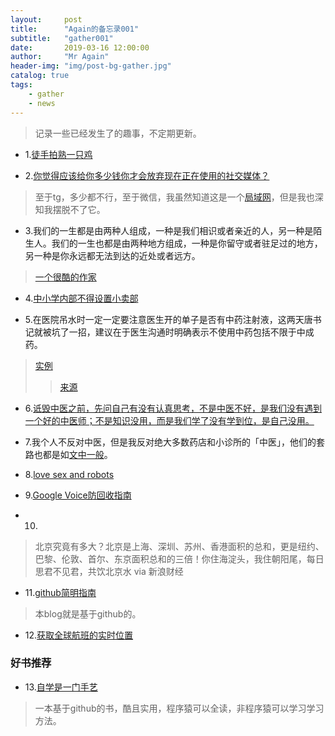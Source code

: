 ```yaml
---
layout:     post
title:      "Again的备忘录001"
subtitle:   "gather001"
date:       2019-03-16 12:00:00
author:     "Mr Again"
header-img: "img/post-bg-gather.jpg"
catalog: true
tags:
    - gather
    - news
---
```


>记录一些已经发生了的趣事，不定期更新。

* 1.[徒手拍熟一只鸡](https://mp.weixin.qq.com/s?__biz=MTg1MjI3MzY2MQ==&mid=2651707929&idx=1&sn=5a4bddb2394ab2f09891e3abb140b5a9&chksm=5da1fe8b6ad6779d4fe217486b171bf049acd398e958b661c77252beb643652e58de2aef2842&xtrack=1&scene=0&subscene=131&clicktime=1552290884&ascene=7&devicetype=android-25&version=2700033b&nettype=cmnet&abtest_cookie=BAABAAoACwASABMABQAjlx4AVpkeAMWZHgDRmR4A3JkeAAAA&lang=en&pass_ticket=PzRmI1HJYA2moeyJJRcYWJFnwPHLYAeHTzhTuVa3ACM6fuRz4N7sRlygwfC9PYgl&wx_header=1)

* 2.[你觉得应该给你多少钱你才会放弃现在正在使用的社交媒体？](http://m.qdaily.com/mobile/articles/61916.html?source=feed)
>至于tg，多少都不行，至于微信，我虽然知道这是一个[局域网](https://blog.yitianshijie.net/2015/11/16/wechat-de-facto-lan/)，但是我也深知我摆脱不了它。

* 3.我们的一生都是由两种人组成，一种是我们相识或者亲近的人，另一种是陌生人。我们的一生也都是由两种地方组成，一种是你留守或者驻足过的地方，另一种是你永远都无法到达的近处或者远方。
>[一个很酷的作家](https://mp.weixin.qq.com/s?__biz=MjM5NjYyMjM0MA==&mid=2650882977&idx=1&sn=810635663388c596d061b7c313e8e2fc&chksm=bd139aca8a6413dc489baa4826fda5136e216efb59e20dd4ddb85fe9f916a709be6e124d6696&xtrack=1&scene=0&subscene=131&clicktime=1552354798&ascene=7&devicetype=android-25&version=2700033b&nettype=cmnet&abtest_cookie=BAABAAoACwASABMABQAjlx4AVpkeAMWZHgDRmR4A3JkeAAAA&lang=en&pass_ticket=cRhkLWaaf%2B22I2RwrR%2F5k4uz4pP23%2FEF6j7xXigSJt0cUpRiRJKzx6c9G5X%2BGzx3&wx_header=1)

* 4.[中小学内部不得设置小卖部](https://m.weibo.cn/status/HkqN59OyX?jumpfrom=weibocom)

* 5.在医院吊水时一定一定要注意医生开的单子是否有中药注射液，这两天唐书记就被坑了一招，建议在于医生沟通时明确表示不使用中药包括不限于中成药。
>[实例](https://cdn.ruguoapp.com/Fons4g8PQTBFAeXavoXVDQq64VKO.png)
>>[来源](t.me/knowledge1024)

* 6.[诋毁中医之前，先问自己有没有认真思考，不是中医不好，是我们没有遇到一个好的中医师；不是知识没用，而是我们学了没有学到位，是自己没用。](https://m.okjike.com/originalPosts/5c83650f333fe100184c6b63?share_distinct_id=1697024719c37-010fca9b58c0e1-3d4b3550-230400-1697024719ed8&share_depth=1)

* 7.我个人不反对中医，但是我反对绝大多数药店和小诊所的「中医」，他们的套路也都是如[文中一般](https://mp.weixin.qq.com/s?__biz=MjM5MjUwNzIyMA==&mid=2649941320&idx=1&sn=0fff1c7cad3f4dccbf0aee9f8cddb2b9&chksm=bea3717389d4f865c22f8b1a8f6b5d3880eba8a507da3f724db4ccd0c363d84a97eb40435028&xtrack=1&scene=0&subscene=131&clicktime=1552364520&ascene=7&devicetype=android-25&version=2700033b&nettype=cmnet&abtest_cookie=BAABAAoACwASABMABQAjlx4AVpkeAMWZHgDRmR4A3JkeAAAA&lang=en&pass_ticket=cRhkLWaaf%2B22I2RwrR%2F5k4uz4pP23%2FEF6j7xXigSJt0cUpRiRJKzx6c9G5X%2BGzx3&wx_header=1)。

* 8.[love sex and robots](https://www.npr.org/2019/03/08/701632247/love-sex-and-robots)

* 9.[Google Voice防回收指南](https://telegra.ph/Google-Voice-Never-Reclaimed-07-15)

* 10.
>北京究竟有多大？北京是上海、深圳、苏州、香港面积的总和，更是纽约、巴黎、伦敦、首尔、东京面积总和的三倍！你住海淀头，我住朝阳尾，每日思君不见君，共饮北京水 via 新浪财经

* 11.[github简明指南](http://rogerdudler.github.io/git-guide/index.zh.html)
>本blog就是基于github的。

* 12.[获取全球航班的实时位置](https://habr.com/en/post/440596/)

### 好书推荐
- 13.[自学是一门手艺](https://github.com/selfteaching/the-craft-of-selfteaching)
>一本基于github的书，酷且实用，程序猿可以全读，非程序猿可以学习学习方法。